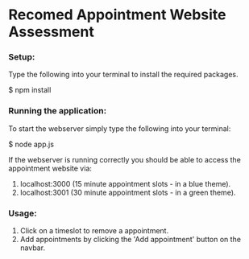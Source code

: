 # Recomed Appointment Website Assessment


### Setup:
Type the following into your terminal to install the required packages.

$ npm install

### Running the application:
To start the webserver simply type the following into your terminal:

$ node app.js

If the webserver is running correctly you should be able to access the appointment website via:
1. localhost:3000 (15 minute appointment slots - in a blue theme).
2. localhost:3001 (30 minute appointment slots - in a green theme).

### Usage:
1. Click on a timeslot to remove a appointment.
2. Add appointments by clicking the 'Add appointment' button on the navbar.
